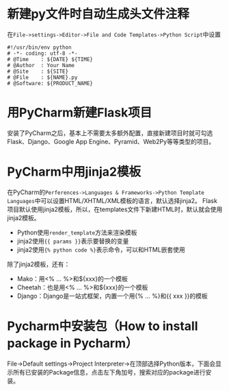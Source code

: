 # 新建py文件时自动生成头文件注释

在``File->settings->Editor->File and Code Templates->Python Script``中设置

```
#!/usr/bin/env python
# -*- coding: utf-8 -*-
# @Time    : ${DATE} ${TIME}
# @Author  : Your Name
# @Site    : ${SITE}
# @File    : ${NAME}.py
# @Software: ${PRODUCT_NAME}
```

# 用PyCharm新建Flask项目

安装了PyCharm之后，基本上不需要太多额外配置，直接新建项目时就可勾选Flask、Django、Google App Engine、Pyramid、Web2Py等等类型的项目。

# PyCharm中用jinja2模板 

在PyCharm的``Perferences->Languages & Frameworks->Python Template Languages``中可以设置HTML/XHTML/XML模板的语言，默认选择jinja2。
Flask项目默认使用jinja2模板，所以，在templates文件下新建HTML时，默认就会使用jinja2模板。

- Python使用``render_template``方法来渲染模板
- jinja2使用``{{ params }}``表示要替换的变量
- jinja2使用``{% python code %}``表示命令，可以和HTML嵌套使用

除了jinja2模板，还有：

- Mako：用<% ... %>和${xxx}的一个模板
- Cheetah：也是用<% ... %>和${xxx}的一个模板
- Django：Django是一站式框架，内置一个用{% ... %}和{{ xxx }}的模板

# Pycharm中安装包（How to install package in Pycharm）

File->Default settings->Project Interpreter->在顶部选择Python版本，下面会显示所有已安装的Package信息，点击左下角加号，搜索对应的package进行安装。
